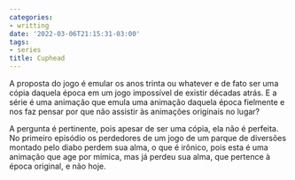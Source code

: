 ```yaml
---
categories:
- writting
date: '2022-03-06T21:15:31-03:00'
tags:
- series
title: Cuphead
---
```


A proposta do jogo é emular os anos trinta ou whatever e de fato ser uma cópia daquela época em um jogo impossível de existir décadas atrás. E a série é uma animação que emula uma animação daquela época fielmente e nos faz pensar por que não assistir às animações originais no lugar?

A pergunta é pertinente, pois apesar de ser uma cópia, ela não é perfeita. No primeiro episódio os perdedores de um jogo de um parque de diversões montado pelo diabo perdem sua alma, o que é irônico, pois esta é uma animação que age por mímica, mas já perdeu sua alma, que pertence à época original, e não hoje.